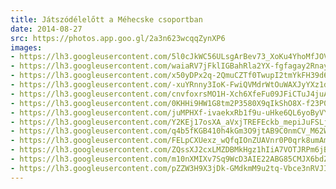 ```yaml
---
title: Játszódélelőtt a Méhecske csoportban
date: 2014-08-27
src: https://photos.app.goo.gl/2a3n623wcqqZynXP6
images:
- https://lh3.googleusercontent.com/5l0cJkWC56ULsgArBev73_XoKu4YhoMfJOVVoVEdabj94UUxOCkGFHV2-BfXAom0cwY6NhhZ_h5P1YsRMGfAIEbmcXdJtohDvBfDJUhw6IGRyeMBpV2mn49Di7d34FvYwYHte_T0cg
- https://lh3.googleusercontent.com/waiaRV7jFklIGBahRla2YX-fgfagay2Rnay5CrpS-VclzmYhLpg6w1PCgaU6GDQNVjqW77zNv5miZBNpeSiHKU-7DDtk4fadHiSLtH7FNydyrDCB3c7oOJLFEkert26JCsjPe_Rmsw
- https://lh3.googleusercontent.com/x50yDPx2q-2QmuCZTf0TwupI2tmYkFH39d6OsXsiKoCazKHoGhKr0nfJJ_Ww9AQK1V0qvAX-h0G3YBNPDlG2hkEmPROTloEQjPZOZPSWmwVtdDXgZSOXL2UiM14IZ2Su_I79S9oTRQ
- https://lh3.googleusercontent.com/-xuYRnny3IoK-FwiQVMdrWtOuWAXJyYXz1dfwzQ5SaC5pIpvyDbGkEP5aOOh6NanWqUtZ4FtZecCmmNFsjYF6cAzc2XjGCFixGzKbkOubBHx797HYTBw_Dkqii3gyvlAbmbajSJjRw
- https://lh3.googleusercontent.com/cnvfoxrsMO1H-Xch6XfeFu09JFiCTuJ4juAY3zHeNK3rmB07WT2Cc8BVxHB0tA8PMAY22d8JP7enelCzVIeTedLUtsz1nrdDzHKV-SBmPVYJzur1gphFvLhB0VjckzrEuvVNc3aMHg
- https://lh3.googleusercontent.com/0KHHi9HW1G8tm2P3580X9qIkShO8X-f23P00Nv04o72BZ0EL0e44U6ICbaFh8oXcKlzt4z2535e7TQ9d_MYm__IMERb5eMt9VQElckVIldeyyEB9t48D8VMwmwXKFqJKTN4NUbrPQw
- https://lh3.googleusercontent.com/juMPHXf-ivaekxRb1f9u-uHke6QL6yoByVYhH5dO-vmjHG2XuUbLoIM_UE69DIeYOAjg5qb990h0m20b0EO0B--XzIXywyYQkrPhmCF9F-eOJi1-T0KFm-mnmZ3y50GbvHP4hLAP1w
- https://lh3.googleusercontent.com/Y2KEj17osXA_aVxjTREFEckb_mepiJuFSLjqi59R03cffntD6AC9wTJXZaMGTRXOJXjHKFeGWjbtKCwJ43bycZsXnWVVZFboIUgKqhg2gFU6FYZ-SLEpqIHvRTmX9Ww0GQTfboI6Gw
- https://lh3.googleusercontent.com/q4b5fKGB410h4kGm3O9jtAB9C0nmCV_M62WCxz9arD2F5IbnfAVy--YYRMuxM8DCxbnjPjMZJ-Co16_wc_MrIjRE8b_8jWj8DZwQSl0drMVQquCMQxD2QvFi_MmSPY-ZKaXKfH_HZw
- https://lh3.googleusercontent.com/FELpCXUexz_wQfqIOnZUAVnr0P0qrk8umAm_VBt1jVxRepSQYtEnev_CUMNXGhC6Thr1C5YucvqzKOsd2A4vtpJb1NwWpcDh1Bx71Xm_h-E_crIlRBjvwwKCB9zEyNVpaTTmTBtWaw
- https://lh3.googleusercontent.com/ZQssXJ2cxLMZDBMkHgz1hIiA7VOTJRPm6jBLPwABSr7zVBD8wXWZvOI6KvuQtDOhkyad_SfFPzQCBPcl7-IKNCcb2fBifRhpoeUWSr5VvFgdTAN-VSM9SH5PHyfkxpMAo4Hxppss8w
- https://lh3.googleusercontent.com/m10nXMIXv7Sq9WcD3AIE22ABG85CMJX6bdZLUXKO_p2FhdEP7mZTm4AlEsJZXN-m5KR0oXTmgVBGt5D49OxxWHhfxSlCDRRME5y18vAOgEQ6nwft2cRjgqotfgGWchxeXS-Faof0Rw
- https://lh3.googleusercontent.com/pZZW3H9X3jDk-GMdkmM9u2tq-Vbce3nRVJIxBxGsOiVbq-oWjbFIJWXaFIDYpeeJTVeuQmzVwr_fnvdp5iEN5FHg-DhzKcNbbIAecSKRzMqZGb9V2GN0nb2OVPkR1188eWaOP-sIQg
---
```

